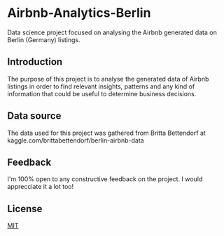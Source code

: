 # Airbnb-Analytics-Berlin
Data science project focused on analysing the Airbnb generated data on Berlin (Germany) listings.

## Introduction
The purpose of this project is to analyse the generated data of Airbnb listings in order to find relevant insights, patterns and any kind of information that could be useful to determine business decisions.

## Data source
The data used for this project was gathered from Britta Bettendorf at kaggle.com/brittabettendorf/berlin-airbnb-data

## Feedback
I'm 100% open to any constructive feedback on the project. I would apprecciate it a lot too!

## License
[MIT](https://choosealicense.com/licenses/mit/)
